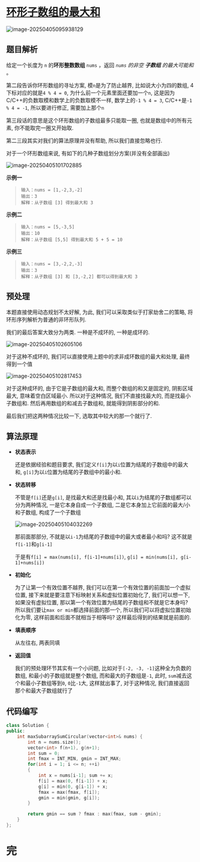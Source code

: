 # [环形子数组的最大和](https://leetcode.cn/problems/maximum-sum-circular-subarray)

![image-20250405095938129](https://md-wind.oss-cn-nanjing.aliyuncs.com/md/20250405095938230.png)

## 题目解析

给定一个长度为 `n` 的**环形整数数组** `nums` ，返回 *`nums` 的非空 **子数组** 的最大可能和* 。

第二段告诉你环形数组的寻址方案, 模`n`是为了防止越界, 比如说大小为四的数组, 4下标对应的就是`4 % 4 = 0`, 为什么前一个元素里面还要加一个`n`, 这是因为C/C++的负数取模和数学上的负数取模不一样, 数学上的`-1 % 4 = 3`, C/C++是`-1 % 4 = -1`, 所以要进行修正, 需要加上那个`n`

第三段话的意思是这个环形数组的子数组最多只能取一圈, 也就是数组中的所有元素, 你不能取完一圈又开始取.

第二三段其实对我们的算法原理并没有帮助, 所以我们直接忽略也行.

对于一个环形数组来说, 有如下的几种子数组划分方案(并没有全部画出)

![image-20250405101702885](https://md-wind.oss-cn-nanjing.aliyuncs.com/md/20250405101702923.png)

**示例一**

>```
>输入：nums = [1,-2,3,-2]
>输出：3
>解释：从子数组 [3] 得到最大和 3
>```

**示例二**

>```
>输入：nums = [5,-3,5]
>输出：10
>解释：从子数组 [5,5] 得到最大和 5 + 5 = 10
>```

**示例三**

>```
>输入：nums = [3,-2,2,-3]
>输出：3
>解释：从子数组 [3] 和 [3,-2,2] 都可以得到最大和 3
>```

## 预处理

本题直接使用动态规划不太好解, 为此, 我们可以采取类似于打家劫舍二的策略, 将环形序列解析为普通的非环形队列. 

我们的最后答案大致分为两类. 一种是不成环的, 一种是成环的.

![image-20250405102605106](https://md-wind.oss-cn-nanjing.aliyuncs.com/md/20250405102605154.png)

对于这种不成环的, 我们可以直接使用上题中的求非成环数组的最大和处理, 最终得到一个值

![image-20250405102817453](https://md-wind.oss-cn-nanjing.aliyuncs.com/md/20250405102817517.png)

对于这种成环的, 由于它是子数组的最大和, 而整个数组的和又是固定的, 阴影区域最大, 意味着空白区域最小. 所以对于这种情况, 我们不直接找最大的, 而是找最小子数组和. 然后再用数组的和减去子数组和, 就能得到阴影部分的和.

最后我们把这两种情况比较一下, 选取其中较大的那一个就行了.

## 算法原理

- **状态表示**

  还是依据经验和题目要求, 我们定义`f[i]`为以`i`位置为结尾的子数组中的最大和, `g[i]`为以`i`位置为结尾的子数组中的最小和.

- **状态转移**

  不管是`f[i]`还是`g[i]`, 是找最大和还是找最小和, 其以`i`为结尾的子数组都可以分为两种情况, 一是它本身自成一个子数组, 二是它本身加上它前面的最大/小和子数组, 构成了一个子数组

  ![image-20250405104032269](https://md-wind.oss-cn-nanjing.aliyuncs.com/md/20250405104032323.png)

  那前面那部分, 不就是以`i-1`为结尾的子数组中的最大或者最小和吗? 这不就是`f[i-1]`和`g[i-1]`

  于是有`f[i] = max(nums[i], f[i-1]+nums[i])`,    `g[i] = min(nums[i], g[i-1]+nums[i])`

- **初始化**

  为了让第一个有效位置不越界, 我们可以在第一个有效位置的前面加一个虚拟位置, 接下来就是要注意下标映射关系和虚拟位置初始化了, 我们可以想一下, 如果没有虚拟位置, 那以第一个有效位置为结尾的子数组和不就是它本身吗? 所以我们要让`max or min`都选择前面的那一个, 所以我们可以将虚拟位置初始化为零, 这样前面和后面不就相当于相等吗? 这样最后得到的结果就是前面的. 

- **填表顺序**

  从左往右, 两表同填

- **返回值**

  我们的预处理环节其实有一个小问题, 比如对于`[-2, -3, -1]`这种全为负数的数组, 和最小的子数组就是整个数组, 而和最大的子数组是`-1`, 此时, `sum`减去这个和最小子数组等到`0`, `0`比`-1`大, 这样就出事了, 对于这种情况, 我们直接返回那个和最大子数组就行了

## 代码编写

```cpp
class Solution {
public:
    int maxSubarraySumCircular(vector<int>& nums) {
        int n = nums.size();
        vector<int> f(n+1), g(n+1);
        int sum = 0;
        int fmax = INT_MIN, gmin = INT_MAX;
        for(int i = 1; i <= n; ++i)
        {
            int x = nums[i-1]; sum += x;
            f[i] = max(0, f[i-1]) + x;
            g[i] = min(0, g[i-1]) + x;
            fmax = max(fmax, f[i]);
            gmin = min(gmin, g[i]);
        }

        return gmin == sum ? fmax : max(fmax, sum - gmin);
    }
};
```

# 完


